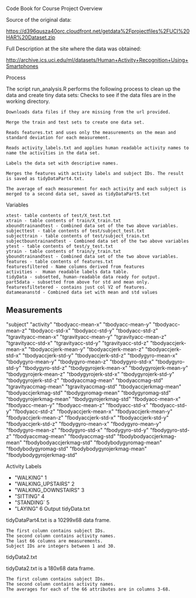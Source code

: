 Code Book for Course Project
Overview

Source of the original data:

https://d396qusza40orc.cloudfront.net/getdata%2Fprojectfiles%2FUCI%20HAR%20Dataset.zip

Full Description at the site where the data was obtained:

http://archive.ics.uci.edu/ml/datasets/Human+Activity+Recognition+Using+Smartphones

Process

The script run_analysis.R performs the following process to clean up the data and create tiny data sets:
    Checks to see if the data files are in the working directory.
    
    Downloads data files if they are missing from the url provided.

    Merge the train and test sets to create one data set.

    Reads features.txt and uses only the measurements on the mean and standard deviation for each measurement.

    Reads activity_labels.txt and applies human readable activity names to name the activities in the data set.

    Labels the data set with descriptive names. 

    Merges the features with activity labels and subject IDs. The result is saved as tidyDataPart4.txt.

    The average of each measurement for each activity and each subject is merged to a second data set, saved as tidyDataPart5.txt

Variables

    xtest- table contents of test/X_test.txt
    xtrain - table contents of train/X_train.txt
    xboundtrainandtest - Combined data set of the two above variables.
    subjecttest - table contents of test/subject_test.txt
    subjecttrain - table contents of test/subject_train.txt
    subjectbountrainandtest - Combined data set of the two above variables
    ytest - table contents of test/y_test.txt
    ytrain - table contents of train/y_train.txt
    yboundtrainandtest - Combined data set of the two above variables.
    features - table contents of features.txt
    featuresfiltered - Name columns derived from features
    activities -  Human readable labels data table. 
    tidyData - subsetted, human-readable data ready for output.
    part5data - subsetted from above for std and mean only. 
    featuresfiltetered - contains just col V2 of features. 
    datameananstd - Combined data set with mean and std values
    
## Measurements

"subject" "activity" "tbodyacc-mean-x" "tbodyacc-mean-y" "tbodyacc-mean-z" "tbodyacc-std-x" "tbodyacc-std-y" "tbodyacc-std-z" "tgravityacc-mean-x" "tgravityacc-mean-y" "tgravityacc-mean-z" "tgravityacc-std-x" "tgravityacc-std-y" "tgravityacc-std-z" "tbodyaccjerk-mean-x" "tbodyaccjerk-mean-y" "tbodyaccjerk-mean-z" "tbodyaccjerk-std-x" "tbodyaccjerk-std-y" "tbodyaccjerk-std-z" "tbodygyro-mean-x" "tbodygyro-mean-y" "tbodygyro-mean-z" "tbodygyro-std-x" "tbodygyro-std-y" "tbodygyro-std-z" "tbodygyrojerk-mean-x" "tbodygyrojerk-mean-y" "tbodygyrojerk-mean-z" "tbodygyrojerk-std-x" "tbodygyrojerk-std-y" "tbodygyrojerk-std-z" "tbodyaccmag-mean" "tbodyaccmag-std" "tgravityaccmag-mean" "tgravityaccmag-std" "tbodyaccjerkmag-mean" "tbodyaccjerkmag-std" "tbodygyromag-mean" "tbodygyromag-std" "tbodygyrojerkmag-mean" "tbodygyrojerkmag-std" "fbodyacc-mean-x" "fbodyacc-mean-y" "fbodyacc-mean-z" "fbodyacc-std-x" "fbodyacc-std-y" "fbodyacc-std-z" "fbodyaccjerk-mean-x" "fbodyaccjerk-mean-y" "fbodyaccjerk-mean-z" "fbodyaccjerk-std-x" "fbodyaccjerk-std-y" "fbodyaccjerk-std-z" "fbodygyro-mean-x" "fbodygyro-mean-y" "fbodygyro-mean-z" "fbodygyro-std-x" "fbodygyro-std-y" "fbodygyro-std-z" "fbodyaccmag-mean" "fbodyaccmag-std" "fbodybodyaccjerkmag-mean" "fbodybodyaccjerkmag-std" "fbodybodygyromag-mean" "fbodybodygyromag-std" "fbodybodygyrojerkmag-mean" "fbodybodygyrojerkmag-std"

 Activity Labels

* "WALKING"  1 
* "WALKING_UPSTAIRS" 2
* "WALKING_DOWNSTAIRS" 3
* "SITTING" 4
* "STANDING` 5
* "LAYING" 6
Output
tidyData.txt

tidyDataPart4.txt is a 10299x68 data frame.

    The first column contains subject IDs.
    The second column contains activity names.
    The last 66 columns are measurements.
    Subject IDs are integers between 1 and 30.

tidyData2.txt

tidyData2.txt is a 180x68 data frame.

    The first column contains subject IDs.
    The second column contains activity names.
    The averages for each of the 66 attributes are in columns 3-68.
